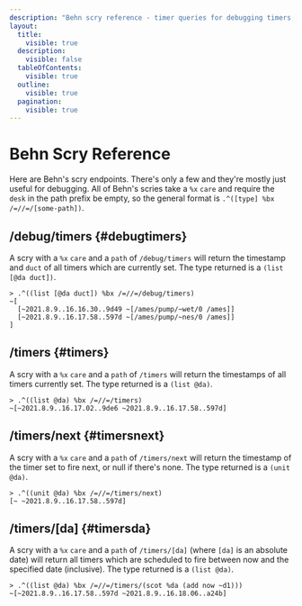 ```yaml
---
description: "Behn scry reference - timer queries for debugging timers, next timer, and scheduled timer information."
layout:
  title:
    visible: true
  description:
    visible: false
  tableOfContents:
    visible: true
  outline:
    visible: true
  pagination:
    visible: true
---
```


# Behn Scry Reference

Here are Behn's scry endpoints. There's only a few and they're mostly just useful for debugging. All of Behn's scries take a `%x` `care` and require the `desk` in the path prefix be empty, so the general format is `.^([type] %bx /=//=/[some-path])`.

## /debug/timers {#debugtimers}

A scry with a `%x` `care` and a `path` of `/debug/timers` will return the timestamp and `duct` of all timers which are currently set. The type returned is a `(list [@da duct])`.

```
> .^((list [@da duct]) %bx /=//=/debug/timers)
~[
  [~2021.8.9..16.16.30..9d49 ~[/ames/pump/~wet/0 /ames]]
  [~2021.8.9..16.17.58..597d ~[/ames/pump/~nes/0 /ames]]
]
```

## /timers {#timers}

A scry with a `%x` `care` and a `path` of `/timers` will return the timestamps of all timers currently set. The type returned is a `(list @da)`.

```
> .^((list @da) %bx /=//=/timers)
~[~2021.8.9..16.17.02..9de6 ~2021.8.9..16.17.58..597d]
```

## /timers/next {#timersnext}

A scry with a `%x` `care` and a `path` of `/timers/next` will return the timestamp of the timer set to fire next, or null if there's none. The type returned is a `(unit @da)`.

```
> .^((unit @da) %bx /=//=/timers/next)
[~ ~2021.8.9..16.17.58..597d]
```

## /timers/[da] {#timersda}

A scry with a `%x` `care` and a `path` of `/timers/[da]` (where `[da]` is an absolute date) will return all timers which are scheduled to fire between now and the specified date (inclusive). The type returned is a `(list @da)`.

```
> .^((list @da) %bx /=//=/timers/(scot %da (add now ~d1)))
~[~2021.8.9..16.17.58..597d ~2021.8.9..16.18.06..a24b]
```
